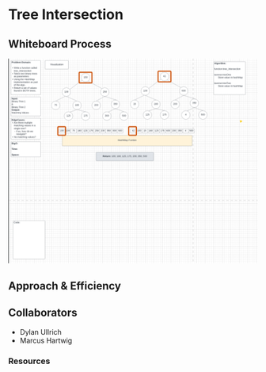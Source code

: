 # Tree Intersection

## Whiteboard Process

![Tree Intersection](./tree-intersection.png)

## Approach & Efficiency

## Collaborators

- Dylan Ullrich
- Marcus Hartwig

### Resources
